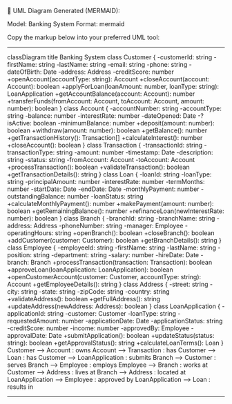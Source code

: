🎨 UML Diagram Generated (MERMAID):

Model: Banking System
Format: mermaid

Copy the markup below into your preferred UML tool:

---

classDiagram
title Banking System
class Customer {
-customerId: string
-firstName: string
-lastName: string
-email: string
-phone: string
-dateOfBirth: Date
-address: Address
-creditScore: number
+openAccount(accountType: string): Account
+closeAccount(account: Account): boolean
+applyForLoan(loanAmount: number, loanType: string): LoanApplication
+getAccountBalance(account: Account): number
+transferFunds(fromAccount: Account, toAccount: Account, amount: number): boolean
}
class Account {
-accountNumber: string
-accountType: string
-balance: number
-interestRate: number
-dateOpened: Date
-?isActive: boolean
-minimumBalance: number
+deposit(amount: number): boolean
+withdraw(amount: number): boolean
+getBalance(): number
+getTransactionHistory(): Transaction[]
+calculateInterest(): number
+closeAccount(): boolean
}
class Transaction {
-transactionId: string
-transactionType: string
-amount: number
-timestamp: Date
-description: string
-status: string
-fromAccount: Account
-toAccount: Account
+processTransaction(): boolean
+validateTransaction(): boolean
+getTransactionDetails(): string
}
class Loan {
-loanId: string
-loanType: string
-principalAmount: number
-interestRate: number
-termMonths: number
-startDate: Date
-endDate: Date
-monthlyPayment: number
-outstandingBalance: number
-loanStatus: string
+calculateMonthlyPayment(): number
+makePayment(amount: number): boolean
+getRemainingBalance(): number
+refinanceLoan(newInterestRate: number): boolean
}
class Branch {
-branchId: string
-branchName: string
-address: Address
-phoneNumber: string
-manager: Employee
-operatingHours: string
+openBranch(): boolean
+closeBranch(): boolean
+addCustomer(customer: Customer): boolean
+getBranchDetails(): string
}
class Employee {
-employeeId: string
-firstName: string
-lastName: string
-position: string
-department: string
-salary: number
-hireDate: Date
-branch: Branch
+processTransaction(transaction: Transaction): boolean
+approveLoan(loanApplication: LoanApplication): boolean
+openCustomerAccount(customer: Customer, accountType: string): Account
+getEmployeeDetails(): string
}
class Address {
-street: string
-city: string
-state: string
-zipCode: string
-country: string
+validateAddress(): boolean
+getFullAddress(): string
+updateAddress(newAddress: Address): boolean
}
class LoanApplication {
-applicationId: string
-customer: Customer
-loanType: string
-requestedAmount: number
-applicationDate: Date
-applicationStatus: string
-creditScore: number
-income: number
-approvedBy: Employee
-approvalDate: Date
+submitApplication(): boolean
+updateStatus(status: string): boolean
+getApprovalStatus(): string
+calculateLoanTerms(): Loan
}
Customer --> Account : owns
Account --> Transaction : has
Customer --> Loan : has
Customer --> LoanApplication : submits
Branch --> Customer : serves
Branch --> Employee : employs
Employee --> Branch : works at
Customer --> Address : lives at
Branch --> Address : located at
LoanApplication --> Employee : approved by
LoanApplication --> Loan : results in

---
